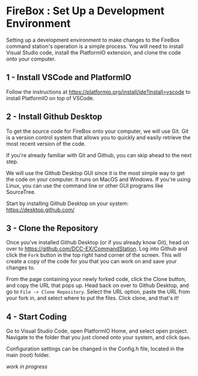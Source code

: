 # FireBox : Set Up a Development Environment

Setting up a development environment to make changes to the FireBox command station's operation is a simple process. You will need to install Visual Studio code, install the PlatformIO extension, and clone the code onto your computer.

## 1 - Install VSCode and PlatformIO
Follow the instructions at https://platformio.org/install/ide?install=vscode to install PlatformIO on top of VSCode.

## 2 - Install Github Desktop
To get the source code for FireBox onto your computer, we will use Git. Git is a version control system that allows you to quickly and easily retrieve the most recent version of the code. 

If you're already familiar with Git and Github, you can skip ahead to the next step. 

We will use the Github Desktop GUI since it is the most simple way to get the code on your computer. It runs on MacOS and Windows. If you're using Linux, you can use the command line or other GUI programs like SourceTree.

Start by installing Github Desktop on your system: https://desktop.github.com/

## 3 - Clone the Repository 

Once you've installed Github Desktop (or if you already know Git), head on over to https://github.com/DCC-EX/CommandStation. Log into Github and click the ```Fork``` button in the top right hand corner of the screen. This will create a copy of the code for you that you can work on and save your changes to. 

From the page containing your newly forked code, click the Clone button, and copy the URL that pops up. Head back on over to Github Desktop, and go to ```File -> Clone Repository```. Select the URL option, paste the URL from your fork in, and select where to put the files. Click clone, and that's it!

## 4 - Start Coding

Go to Visual Studio Code, open PlatformIO Home, and select open project. Navigate to the folder that you just cloned onto your system, and click ```Open```. 

Configuration settings can be changed in the Config.h file, located in the main (root) folder.

_work in progress_